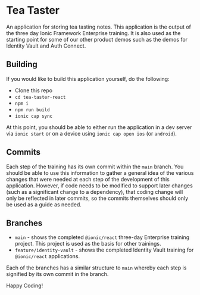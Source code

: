 # Tea Taster

An application for storing tea tasting notes. This application is the output of the three day Ionic Framework Enterprise training. It is also used as the starting point for some of our other product demos such as the demos for Identity Vault and Auth Connect.

## Building

If you would like to build this application yourself, do the following:

- Clone this repo
- `cd tea-taster-react`
- `npm i`
- `npm run build`
- `ionic cap sync`

At this point, you should be able to either run the application in a dev server via `ionic start` or on a device using `ionic cap open ios` (or `android`).

## Commits

Each step of the training has its own commit within the `main` branch. You should be able to use this information to gather a general idea of the various changes that were needed at each step of the development of this application. However, if code needs to be modified to support later changes (such as a significant change to a dependency), that coding change will only be reflected in later commits, so the commits themselves should only be used as a guide as needed.

## Branches

- `main` - shows the completed `@ionic/react` three-day Enterprise training project. This project is used as the basis for other trainings.
- `feature/identity-vault` - shows the completed Identity Vault training for `@ionic/react` applications.

Each of the branches has a similar structure to `main` whereby each step is signified by its own commit in the branch.

Happy Coding!
